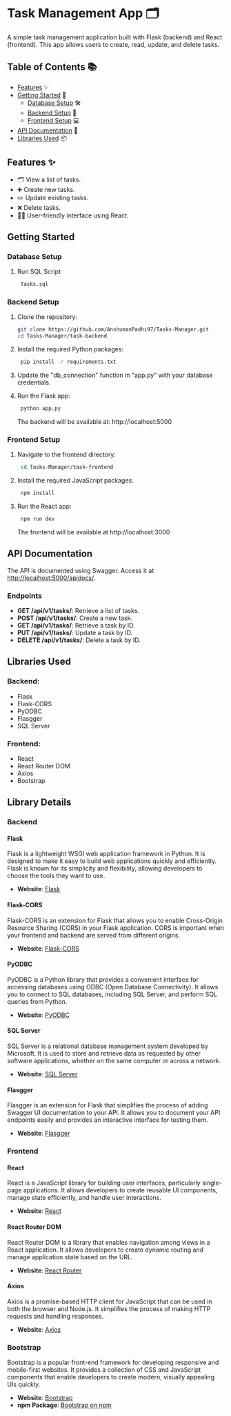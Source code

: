 # Task Management App 🗂️

A simple task management application built with Flask (backend) and React (frontend). This app allows users to create, read, update, and delete tasks.

## Table of Contents 📚

- [Features](#features) ✨
- [Getting Started](#getting-started) 🚀
  - [Database Setup](#database-setup) 🛠️
  - [Backend Setup](#backend-setup) 🔧
  - [Frontend Setup](#frontend-setup) 💻
- [API Documentation](#api-documentation) 📖
- [Libraries Used](#libraries-used) 📦

## Features ✨

- 🗂️ View a list of tasks.
- ➕ Create new tasks.
- ✏️ Update existing tasks.
- ❌ Delete tasks.
- 👩‍💻 User-friendly interface using React.

## Getting Started

### Database Setup

1. Run SQL Script
   
   ```bash
    Tasks.sql
   ```

### Backend Setup

1. Clone the repository:

   ```bash
   git clone https://github.com/AnshumanPadhi97/Tasks-Manager.git
   cd Tasks-Manager/task-backend
   ```

2. Install the required Python packages:

   ```bash
    pip install -r requirements.txt
   ```

3. Update the "db_connection" function in "app.py" with your database credentials.

4. Run the Flask app:

   ```bash
    python app.py
   ```

   The backend will be available at: http://localhost:5000

### Frontend Setup

1. Navigate to the frontend directory:

   ```bash
    cd Tasks-Manager/task-frontend
   ```

2. Install the required JavaScript packages:

   ```bash
    npm install
   ```

3. Run the React app:

   ```bash
    npm run dev
   ```

   The frontend will be available at http://localhost:3000

## API Documentation

The API is documented using Swagger. Access it at [http://localhost:5000/apidocs/](http://localhost:5000/apidocs/).

### Endpoints

- **GET /api/v1/tasks/**: Retrieve a list of tasks.
- **POST /api/v1/tasks/**: Create a new task.
- **GET /api/v1/tasks/<id>**: Retrieve a task by ID.
- **PUT /api/v1/tasks/<id>**: Update a task by ID.
- **DELETE /api/v1/tasks/<id>**: Delete a task by ID.

## Libraries Used

### Backend:

- Flask
- Flask-CORS
- PyODBC
- Flasgger
- SQL Server

### Frontend:

- React
- React Router DOM
- Axios
- Bootstrap

## Library Details

### Backend

#### Flask

Flask is a lightweight WSGI web application framework in Python. It is designed to make it easy to build web applications quickly and efficiently. Flask is known for its simplicity and flexibility, allowing developers to choose the tools they want to use.

- **Website**: [Flask](https://flask.palletsprojects.com/)

#### Flask-CORS

Flask-CORS is an extension for Flask that allows you to enable Cross-Origin Resource Sharing (CORS) in your Flask application. CORS is important when your frontend and backend are served from different origins.

- **Website**: [Flask-CORS](https://flask-cors.readthedocs.io/en/latest/)

#### PyODBC

PyODBC is a Python library that provides a convenient interface for accessing databases using ODBC (Open Database Connectivity). It allows you to connect to SQL databases, including SQL Server, and perform SQL queries from Python.

- **Website**: [PyODBC](https://github.com/mkleehammer/pyodbc)

#### SQL Server

SQL Server is a relational database management system developed by Microsoft. It is used to store and retrieve data as requested by other software applications, whether on the same computer or across a network.

- **Website**: [SQL Server](https://www.microsoft.com/en-us/sql-server/sql-server-downloads)

#### Flasgger

Flasgger is an extension for Flask that simplifies the process of adding Swagger UI documentation to your API. It allows you to document your API endpoints easily and provides an interactive interface for testing them.

- **Website**: [Flasgger](https://github.com/flasgger/flasgger)

### Frontend

#### React

React is a JavaScript library for building user interfaces, particularly single-page applications. It allows developers to create reusable UI components, manage state efficiently, and handle user interactions.

- **Website**: [React](https://reactjs.org/)

#### React Router DOM

React Router DOM is a library that enables navigation among views in a React application. It allows developers to create dynamic routing and manage application state based on the URL.

- **Website**: [React Router](https://reactrouter.com/)

#### Axios

Axios is a promise-based HTTP client for JavaScript that can be used in both the browser and Node.js. It simplifies the process of making HTTP requests and handling responses.

- **Website**: [Axios](https://axios-http.com/)

### Bootstrap

Bootstrap is a popular front-end framework for developing responsive and mobile-first websites. It provides a collection of CSS and JavaScript components that enable developers to create modern, visually appealing UIs quickly.

- **Website**: [Bootstrap](https://getbootstrap.com/)
- **npm Package**: [Bootstrap on npm](https://www.npmjs.com/package/bootstrap)
